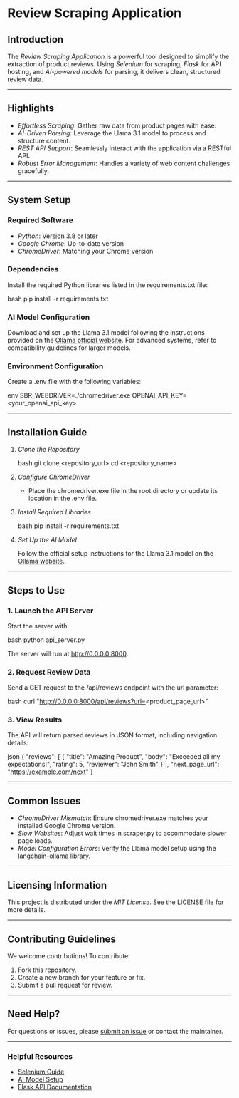 # Review Scraping Application

## Introduction
The *Review Scraping Application* is a powerful tool designed to simplify the extraction of product reviews. Using *Selenium* for scraping, *Flask* for API hosting, and *AI-powered models* for parsing, it delivers clean, structured review data.

---

## Highlights
- *Effortless Scraping*: Gather raw data from product pages with ease.
- *AI-Driven Parsing*: Leverage the Llama 3.1 model to process and structure content.
- *REST API Support*: Seamlessly interact with the application via a RESTful API.
- *Robust Error Management*: Handles a variety of web content challenges gracefully.

---

## System Setup

### Required Software
- *Python*: Version 3.8 or later
- *Google Chrome*: Up-to-date version
- *ChromeDriver*: Matching your Chrome version

### Dependencies
Install the required Python libraries listed in the requirements.txt file:

bash
pip install -r requirements.txt


### AI Model Configuration
Download and set up the Llama 3.1 model following the instructions provided on the [Ollama official website](https://ollama.ai). For advanced systems, refer to compatibility guidelines for larger models.

### Environment Configuration
Create a .env file with the following variables:

env
SBR_WEBDRIVER=./chromedriver.exe
OPENAI_API_KEY=<your_openai_api_key>


---

## Installation Guide

1. *Clone the Repository*

   bash
   git clone <repository_url>
   cd <repository_name>
   

2. *Configure ChromeDriver*

   - Place the chromedriver.exe file in the root directory or update its location in the .env file.

3. *Install Required Libraries*

   bash
   pip install -r requirements.txt
   

4. *Set Up the AI Model*
   
   Follow the official setup instructions for the Llama 3.1 model on the [Ollama website](https://ollama.ai).

---

## Steps to Use

### 1. Launch the API Server
Start the server with:

bash
python api_server.py


The server will run at http://0.0.0.0:8000.

### 2. Request Review Data

Send a GET request to the /api/reviews endpoint with the url parameter:

bash
curl "http://0.0.0.0:8000/api/reviews?url=<product_page_url>"


### 3. View Results
The API will return parsed reviews in JSON format, including navigation details:

json
{
  "reviews": [
    {
      "title": "Amazing Product",
      "body": "Exceeded all my expectations!",
      "rating": 5,
      "reviewer": "John Smith"
    }
  ],
  "next_page_url": "https://example.com/next"
}


---

## Common Issues
- *ChromeDriver Mismatch*: Ensure chromedriver.exe matches your installed Google Chrome version.
- *Slow Websites*: Adjust wait times in scraper.py to accommodate slower page loads.
- *Model Configuration Errors*: Verify the Llama model setup using the langchain-ollama library.

---

## Licensing Information
This project is distributed under the *MIT License*. See the LICENSE file for more details.

---

## Contributing Guidelines
We welcome contributions! To contribute:
1. Fork this repository.
2. Create a new branch for your feature or fix.
3. Submit a pull request for review.

---

## Need Help?
For questions or issues, please [submit an issue](https://github.com/<repository>/issues) or contact the maintainer.

---

### Helpful Resources
- [Selenium Guide](https://www.selenium.dev/documentation/)
- [AI Model Setup](https://ollama.ai)
- [Flask API Documentation](https://flask.palletsprojects.com)
